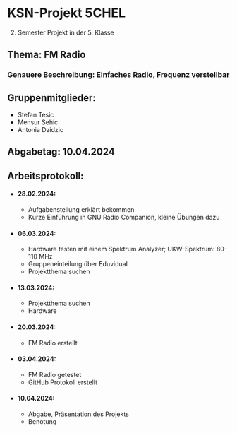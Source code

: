 # KSN-Projekt 5CHEL
2. Semester Projekt in der 5. Klasse

## Thema: FM Radio
### Genauere Beschreibung: Einfaches Radio, Frequenz verstellbar
## Gruppenmitglieder: 
- Stefan Tesic
- Mensur Sehic
- Antonia Dzidzic
## Abgabetag: 10.04.2024


## Arbeitsprotokoll:
- #### 28.02.2024:
    - Aufgabenstellung erklärt bekommen
    - Kurze Einführung in GNU Radio Companion, kleine Übungen dazu
- #### 06.03.2024:
    - Hardware testen mit einem Spektrum Analyzer; UKW-Spektrum: 80-110 MHz
    - Gruppeneinteilung über Eduvidual
    - Projektthema suchen
- #### 13.03.2024:
    - Projektthema suchen
    - Hardware
- #### 20.03.2024:
    - FM Radio erstellt
- #### 03.04.2024:
    - FM Radio getestet
    - GitHub Protokoll erstellt
- #### 10.04.2024:
    - Abgabe, Präsentation des Projekts
    - Benotung 

